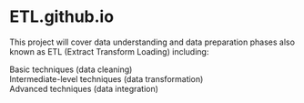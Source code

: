 # ETL.github.io

This project will cover data understanding and data preparation phases also known as ETL (Extract Transform Loading) including:

Basic techniques (data cleaning) <br>Intermediate-level techniques (data transformation) <br>Advanced techniques (data integration)
